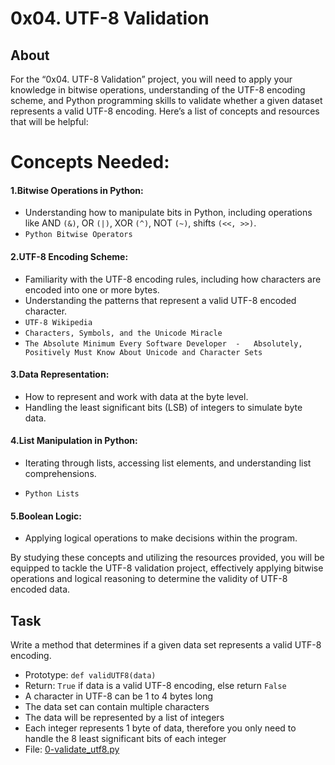 # 0x04. UTF-8 Validation

## About

For the “0x04. UTF-8 Validation” project, you will need to apply your knowledge in bitwise operations, understanding of the UTF-8 encoding scheme, and Python programming skills to validate whether a given dataset represents a valid UTF-8 encoding. Here’s a list of concepts and resources that will be helpful:

# Concepts Needed:
#### 1.Bitwise Operations in Python:

 - Understanding how to manipulate bits in Python, including operations like AND `(&)`, OR `(|)`, XOR `(^)`, NOT `(~)`, shifts `(<<, >>)`.
 - ``Python Bitwise Operators``

#### 2.UTF-8 Encoding Scheme:

 - Familiarity with the UTF-8 encoding rules, including how characters are encoded into one or more bytes.
 - Understanding the patterns that represent a valid UTF-8 encoded character.
 - ``UTF-8 Wikipedia``
 - ``Characters, Symbols, and the Unicode Miracle``
 - ``The Absolute Minimum Every Software Developer  -   Absolutely, Positively Must Know About Unicode and Character Sets``

#### 3.Data Representation:

 - How to represent and work with data at the byte level.
 - Handling the least significant bits (LSB) of integers to simulate byte data.

#### 4.List Manipulation in Python:

 - Iterating through lists, accessing list elements, and understanding list comprehensions.

 - ``Python Lists``

#### 5.Boolean Logic:

 - Applying logical operations to make decisions within the program.

By studying these concepts and utilizing the resources provided, you will be equipped to tackle the UTF-8 validation project, effectively applying bitwise operations and logical reasoning to determine the validity of UTF-8 encoded data.


## Task
Write a method that determines if a given data set represents a valid UTF-8 encoding.

- Prototype: `def validUTF8(data)`
- Return: `True` if data is a valid UTF-8 encoding, else return `False`
- A character in UTF-8 can be 1 to 4 bytes long
- The data set can contain multiple characters
- The data will be represented by a list of integers
- Each integer represents 1 byte of data, therefore you only need to handle the 8 least significant bits of each integer
- File: [0-validate_utf8.py](0-validate_utf8.py)
